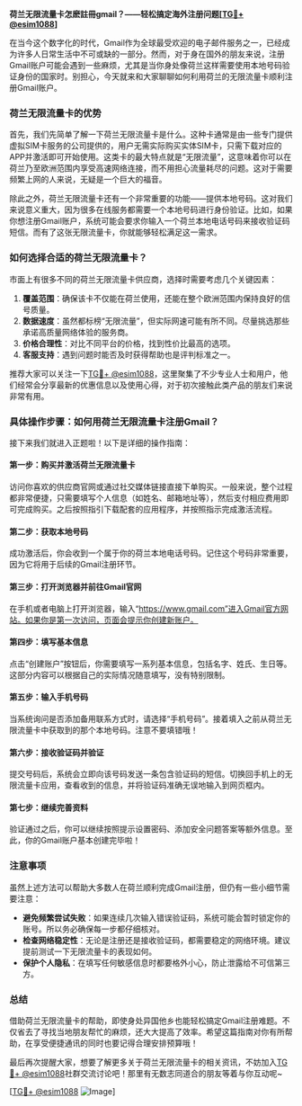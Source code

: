 **荷兰无限流量卡怎麽註冊gmail？——轻松搞定海外注册问题[[TG💪+ @esim1088](https://t.me/s/esim1088)]**

在当今这个数字化的时代，Gmail作为全球最受欢迎的电子邮件服务之一，已经成为许多人日常生活中不可或缺的一部分。然而，对于身在国外的朋友来说，注册Gmail账户可能会遇到一些麻烦，尤其是当你身处像荷兰这样需要使用本地号码验证身份的国家时。别担心，今天就来和大家聊聊如何利用荷兰的无限流量卡顺利注册Gmail账户。

### 荷兰无限流量卡的优势

首先，我们先简单了解一下荷兰无限流量卡是什么。这种卡通常是由一些专门提供虚拟SIM卡服务的公司提供的，用户无需实际购买实体SIM卡，只需下载对应的APP并激活即可开始使用。这类卡的最大特点就是“无限流量”，这意味着你可以在荷兰乃至欧洲范围内享受高速网络连接，而不用担心流量耗尽的问题。这对于需要频繁上网的人来说，无疑是一个巨大的福音。

除此之外，荷兰无限流量卡还有一个非常重要的功能——提供本地号码。这对我们来说意义重大，因为很多在线服务都需要一个本地号码进行身份验证。比如，如果你想注册Gmail账户，系统可能会要求你输入一个荷兰本地电话号码来接收验证码短信。而有了这张无限流量卡，你就能够轻松满足这一需求。

### 如何选择合适的荷兰无限流量卡？

市面上有很多不同的荷兰无限流量卡供应商，选择时需要考虑几个关键因素：

1. **覆盖范围**：确保该卡不仅能在荷兰使用，还能在整个欧洲范围内保持良好的信号质量。
2. **数据速度**：虽然都标榜“无限流量”，但实际网速可能有所不同。尽量挑选那些承诺高质量网络体验的服务商。
3. **价格合理性**：对比不同平台的价格，找到性价比最高的选项。
4. **客服支持**：遇到问题时能否及时获得帮助也是评判标准之一。

推荐大家可以关注一下[TG💪+ @esim1088](https://t.me/s/esim1088)，这里聚集了不少专业人士和用户，他们经常会分享最新的优惠信息以及使用心得，对于初次接触此类产品的朋友们来说非常有用。

### 具体操作步骤：如何用荷兰无限流量卡注册Gmail？

接下来我们就进入正题啦！以下是详细的操作指南：

#### 第一步：购买并激活荷兰无限流量卡

访问你喜欢的供应商官网或通过社交媒体链接直接下单购买。一般来说，整个过程都非常便捷，只需要填写个人信息（如姓名、邮箱地址等），然后支付相应费用即可完成购买。之后按照指引下载配套的应用程序，并按照指示完成激活流程。

#### 第二步：获取本地号码

成功激活后，你会收到一个属于你的荷兰本地电话号码。记住这个号码非常重要，因为它将用于后续的Gmail注册环节。

#### 第三步：打开浏览器并前往Gmail官网

在手机或者电脑上打开浏览器，输入“https://www.gmail.com”进入Gmail官方网站。如果你是第一次访问，页面会提示你创建新账户。

#### 第四步：填写基本信息

点击“创建账户”按钮后，你需要填写一系列基本信息，包括名字、姓氏、生日等。这部分内容可以根据自己的实际情况随意填写，没有特别限制。

#### 第五步：输入手机号码

当系统询问是否添加备用联系方式时，请选择“手机号码”。接着填入之前从荷兰无限流量卡中获取到的那个本地号码。注意不要填错哦！

#### 第六步：接收验证码并验证

提交号码后，系统会立即向该号码发送一条包含验证码的短信。切换回手机上的无限流量卡应用，查看收到的信息，并将验证码准确无误地输入到网页框内。

#### 第七步：继续完善资料

验证通过之后，你可以继续按照提示设置密码、添加安全问题答案等额外信息。至此，你的Gmail账户基本创建完毕啦！

### 注意事项

虽然上述方法可以帮助大多数人在荷兰顺利完成Gmail注册，但仍有一些小细节需要注意：

- **避免频繁尝试失败**：如果连续几次输入错误验证码，系统可能会暂时锁定你的账号。所以务必确保每一步都仔细核对。
- **检查网络稳定性**：无论是注册还是接收验证码，都需要稳定的网络环境。建议提前测试一下无限流量卡的表现如何。
- **保护个人隐私**：在填写任何敏感信息时都要格外小心，防止泄露给不可信第三方。

### 总结

借助荷兰无限流量卡的帮助，即使身处异国他乡也能轻松搞定Gmail注册难题。不仅省去了寻找当地朋友帮忙的麻烦，还大大提高了效率。希望这篇指南对你有所帮助，在享受便捷通讯的同时也要记得合理安排预算哦！

最后再次提醒大家，想要了解更多关于荷兰无限流量卡的相关资讯，不妨加入[TG💪+ @esim1088](https://t.me/s/esim1088)社群交流讨论吧！那里有无数志同道合的朋友等着与你互动呢~

[[TG💪+ @esim1088](https://t.me/s/esim1088) ![Image](https://i.postimg.cc/4NQfJmqS/Snipaste-2025-05-13-00-14-12.png)]